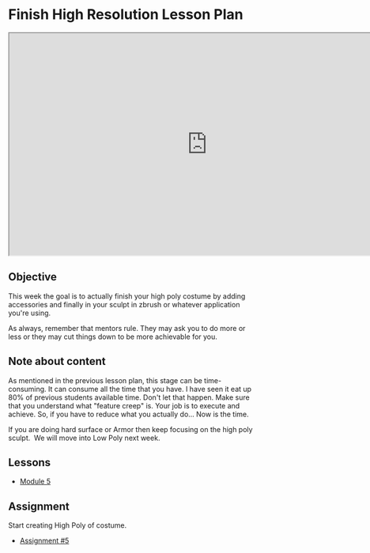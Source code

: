 # Finish High Resolution Lesson Plan

<p><iframe title="YouTube video player" src="https://www.youtube.com/embed/DBG2I9ybytU?rel=0" width="800" height="450" allowfullscreen="allowfullscreen" allow="accelerometer; autoplay; clipboard-write; encrypted-media; gyroscope; picture-in-picture"></iframe></p>
<h2><span>Objective</span></h2>
<p><span>This week the goal is to actually finish your high poly costume by adding accessories and finally in your sculpt in zbrush or whatever application you're using.</span></p>
<p><span>As always, remember that mentors rule. They may ask you to do more or less or they may cut things down to be more achievable for you.</span></p>
<h2><span>Note about content</span></h2>
<p><span>As mentioned in the previous lesson plan, this stage can be time-consuming. It can consume all the time that you have. I have seen it eat up 80% of previous students available time. Don't let that happen. Make sure that you understand what "feature creep" is. Your job is to execute and achieve. So, if you have to reduce what you actually do... Now is the time.</span></p>
<p><span>If you are doing hard surface or Armor then keep focusing on the high poly sculpt.&nbsp; We will move into Low Poly next week.</span></p>
<h2>Lessons</h2>
<ul>
<li><a class="inline_disabled" href="https://www.vertexschool.com/products/character-creation-for-games-in-unreal-engine-5-program-access/categories/2151037704" target="_blank">Module 5</a></li>
</ul>
<h2>Assignment</h2>
<p>Start creating High Poly of costume.</p>
<ul>
<li><a title="Assignment #5: Finish High Poly Sculpt" href="https://vertexschool.instructure.com/courses/285/assignments/2455" data-api-endpoint="https://vertexschool.instructure.com/api/v1/courses/285/assignments/2455" data-api-returntype="Assignment">Assignment #5</a></li>
</ul>
<p>&nbsp;</p>